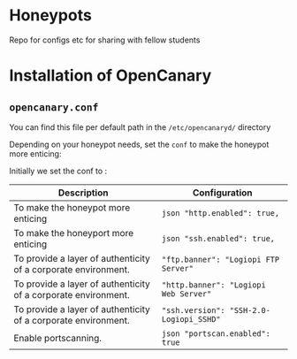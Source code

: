 # Honeypots
Repo for configs etc for sharing with fellow students

# Installation of OpenCanary





## `opencanary.conf`

You can find this file per default path in the `/etc/opencanaryd/` directory 

Depending on your honeypot needs, set the `conf` to make the honeypot more enticing:

Initially we set the conf to :

| Description                                                             | Configuration                                   |
|-------------------------------------------------------------------------|--------------------------------------------------|
| To make the honeypot more enticing                                     | ```json "http.enabled": true, ```               |
| To make the honeyport more enticing                                     | ```json "ssh.enabled": true,```                  |
| To provide a layer of authenticity of a corporate environment.           | ```"ftp.banner": "Logiopi FTP Server" ```        |
| To provide a layer of authenticity of a corporate environment.           | ```"http.banner": "Logiopi Web Server" ```       |
| To provide a layer of authenticity of a corporate environment.           | ```"ssh.version": "SSH-2.0-Logiopi_SSHD" ```     |
| Enable portscanning.                                                    | ```json "portscan.enabled": true ```             |


